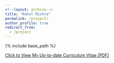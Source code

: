 ```yaml
---
<!--layout: archive-->
title: "Rahul Mishra"
permalink: /project/
author_profile: true
redirect_from:
  - /project
---
```


{% include base_path %}

[Click to View My Up-to-date Curriculum Vitae [PDF]](http://sportsunrahul.github.io/files/a.md)

<!-- <embed src="http://sportsunrahul.com/files/Rahul_Comp_Vision.pdf" width="650" height="1800" type='application/pdf'> -->
